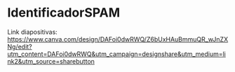 # IdentificadorSPAM
Link diapositivas: https://www.canva.com/design/DAFoi0dwRWQ/Z6bUxHAuBmmuQR_wJnZXNg/edit?utm_content=DAFoi0dwRWQ&utm_campaign=designshare&utm_medium=link2&utm_source=sharebutton
